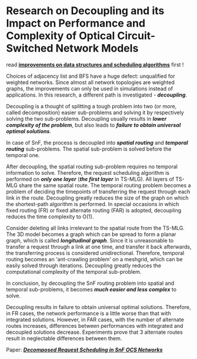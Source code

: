 # Research on Decoupling and its Impact on Performance and Complexity of Optical Circuit-Switched Network Models

read **[improvements on data structures and scheduling algorithms](scaling_up.md)** first !

Choices of adjacency list and BFS have a huge defect: unqualified for weighted networks. Since almost all network topologies are weighted graphs, the improvements can only be used in simulations instead of applications. In this research, a different path is investigated - ***decoupling***.

Decoupling is a thought of splitting a tough problem into two (or more, called decomposition) easier sub-problems and solving it by respectively solving the two sub-problems. Decoupling usually results in ***lower complexity of the problem***, but also leads to ***failure to obtain universal optimal solutions***.

In case of SnF, the process is decoupled into ***spatial routing*** and ***temporal routing*** sub-problems. The spatial sub-problem is solved before the temporal one.

After decoupling, the spatial routing sub-problem requires no temporal information to solve. Therefore, the request scheduling algorithm is performed on ***only one layer*** (***the first layer*** in TS-MLG). All layers of TS-MLG share the same spatial route. The temporal routing problem becomes a problem of deciding the timepoints of transferring the request through each link in the route. Decoupling greatly reduces the size of the graph on which the shortest-path algorithm is performed. In special occasions in which fixed routing (FR) or fixed alternate routing (FAR) is adopted, decoupling reduces the time complexity to O(1).

Consider deleting all links irrelevant to the spatial route from the TS-MLG. The 3D model becomes a graph which can be spread to form a planar graph, which is called ***longitudinal graph***. Since it is unreasonable to transfer a request through a link at one time, and transfer it back afterwards, the transferring process is considered unidirectional. Therefore, temporal routing becomes an 'ant-crawling problem' on a meshgrid, which can be easily solved through iterations. Decoupling greatly reduces the computational complexity of the temporal sub-problem.

In conclusion, by decoupling the SnF routing problem into spatial and temporal sub-problems, it becomes ***much easier and less complex*** to solve.

Decoupling results in failure to obtain universal optimal solutions. Therefore, in FR cases, the network performance is a little worse than that with integrated solutions. However, in FAR cases, with the number of alternate routes increases, differences between performances with integrated and decoupled solutions decrease. Experiments prove that 3 alternate routes result in neglectable differences between them.

Paper: ***[Decomposed Request Scheduling in SnF OCS Networks](https://ieeexplore.ieee.org/document/8474006)***